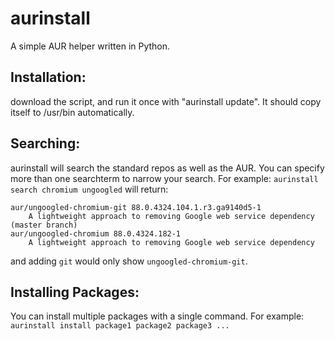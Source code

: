 # aurinstall
A simple AUR helper written in Python.

## **Installation**:
download the script, and run it once with "aurinstall update". It should copy itself to /usr/bin automatically.


## **Searching**:
aurinstall will search the standard repos as well as the AUR. You can specify more than one searchterm to narrow your search.
For example:
`
aurinstall search chromium ungoogled
` will return:
```
aur/ungoogled-chromium-git 88.0.4324.104.1.r3.ga9140d5-1
    A lightweight approach to removing Google web service dependency (master branch)
aur/ungoogled-chromium 88.0.4324.182-1
    A lightweight approach to removing Google web service dependency
```

and adding `git` would only show `ungoogled-chromium-git`.


## **Installing Packages**:
You can install multiple packages with a single command. For example:
`aurinstall install package1 package2 package3 ...`

